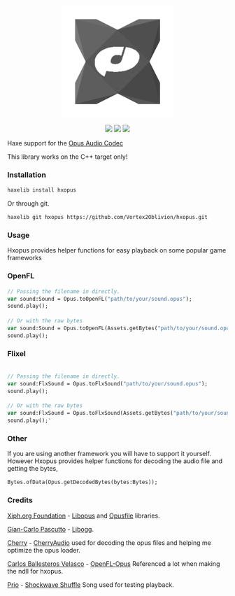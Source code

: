 <p align="center">
    <img src="logo.png" width="256" />
</p>
<p align="center">  
    <img src="https://img.shields.io/github/repo-size/Vortex2Oblivion/hxopus" />
    <img src="https://badgen.net/github/open-issues/Vortex2Oblivion/hxopus" />
    <img src="https://badgen.net/badge/license/MIT/green"/>
</p>

Haxe support for the [Opus Audio Codec](https://opus-codec.org/)

This library works on the C++ target only!

### Installation

```bash
haxelib install hxopus
```

Or through git.

```bash
haxelib git hxopus https://github.com/Vortex2Oblivion/hxopus.git
```

### Usage

Hxopus provides helper functions for easy playback on some popular game frameworks

### OpenFL

```hx
// Passing the filename in directly.
var sound:Sound = Opus.toOpenFL("path/to/your/sound.opus");
sound.play();

// Or with the raw bytes
var sound:Sound = Opus.toOpenFL(Assets.getBytes("path/to/your/sound.opus"));
sound.play();
```

### Flixel

```hx

// Passing the filename in directly.
var sound:FlxSound = Opus.toFlxSound("path/to/your/sound.opus");
sound.play();

// Or with the raw bytes
var sound:FlxSound = Opus.toFlxSound(Assets.getBytes("path/to/your/sound.opus"));
sound.play();'
```

### Other

If you are using another framework you will have to support it yourself. However Hxopus provides helper functions for decoding the audio file and getting the bytes,

```hx
Bytes.ofData(Opus.getDecodedBytes(bytes:Bytes));
```

### Credits

[Xiph.org Foundation](https://xiph.org/) - [Libopus](https://github.com/xiph/opus) and [Opusfile](https://github.com/xiph/opusfile) libraries.

[Gian-Carlo Pascutto](https://github.com/gcp) - [Libogg](https://github.com/gcp/libogg).

[Cherry](https://git.gay/cherry) - [CherryAudio](https://git.gay/cherry/cherryaudio) used for decoding the opus files and helping me optimize the opus loader.

[Carlos Ballesteros Velasco](https://github.com/soywiz) - [OpenFL-Opus](https://lib.haxe.org/p/openfl-opus/) Referenced a lot when making the ndll for hxopus.

[Prio](https://www.youtube.com/channel/UChNtItn8z2v51fjNhwiDQHQ) - [Shockwave Shuffle](https://www.youtube.com/watch?v=q4TIa9ZIQPU) Song used for testing playback.
